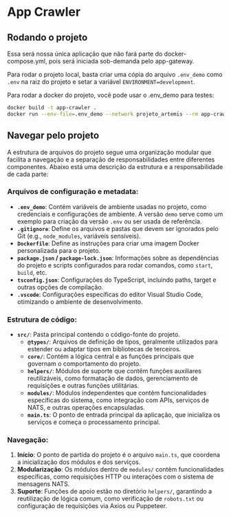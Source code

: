 
# **App Crawler**

## **Rodando o projeto**

Essa será nossa única aplicação que não fará parte do docker-compose.yml, pois será iniciada sob-demanda pelo app-gateway.

Para rodar o projeto local, basta criar uma cópia do arquivo `.env_demo` como `.env` na raiz do projeto e setar a variável `ENVIRONMENT=development`.

Para rodar a docker do projeto, você pode usar o .env_demo para testes:
```bash
docker build -t app-crawler .
docker run --env-file=.env_demo --network projeto_artemis --rm app-crawler
```

## **Navegar pelo projeto**
A estrutura de arquivos do projeto segue uma organização modular que facilita a navegação e a separação de responsabilidades entre diferentes componentes. Abaixo está uma descrição da estrutura e a responsabilidade de cada parte:

### Arquivos de configuração e metadata:
- **`.env_demo`**: Contém variáveis de ambiente usadas no projeto, como credenciais e configurações de ambiente. A versão `demo` serve como um exemplo para criação da versão `.env` ou ser usada de referência.
- **`.gitignore`**: Define os arquivos e pastas que devem ser ignorados pelo Git (e.g., `node_modules`, variáveis sensíveis).
- **`Dockerfile`**: Define as instruções para criar uma imagem Docker personalizada para o projeto.
- **`package.json` / `package-lock.json`**: Informações sobre as dependências do projeto e scripts configurados para rodar comandos, como `start`, `build`, etc.
- **`tsconfig.json`**: Configurações do TypeScript, incluindo paths, target e outras opções de compilação.
- **`.vscode`**: Configurações específicas do editor Visual Studio Code, otimizando o ambiente de desenvolvimento.

### Estrutura de código:
- **`src/`**: Pasta principal contendo o código-fonte do projeto.
  - **`@types/`**: Arquivos de definição de tipos, geralmente utilizados para estender ou adaptar tipos em bibliotecas de terceiros.
  - **`core/`**: Contém a lógica central e as funções principais que governam o comportamento do projeto.
  - **`helpers/`**: Módulos de suporte que contêm funções auxiliares reutilizáveis, como formatação de dados, gerenciamento de requisições e outras funções utilitárias.
  - **`modules/`**: Módulos independentes que contêm funcionalidades específicas do sistema, como integração com APIs, serviços de NATS, e outras operações encapsuladas.
  - **`main.ts`**: O ponto de entrada principal da aplicação, que inicializa os serviços e começa o processamento principal.

### Navegação:
1. **Início**: O ponto de partida do projeto é o arquivo `main.ts`, que coordena a inicialização dos módulos e dos serviços.
2. **Modularização**: Os módulos dentro de `modules/` contêm funcionalidades específicas, como requisições HTTP ou interações com o sistema de mensagens NATS.
3. **Suporte**: Funções de apoio estão no diretório `helpers/`, garantindo a reutilização de lógica comum, como verificação de `robots.txt` ou configuração de requisições via Axios ou Puppeteer.